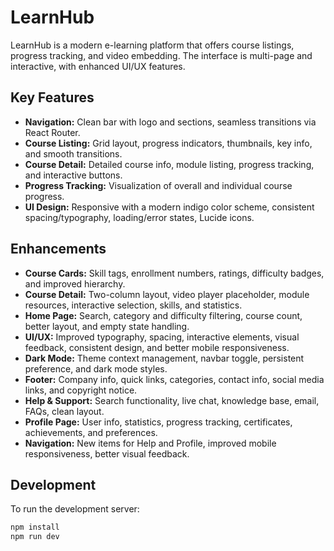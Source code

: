 # LearnHub

LearnHub is a modern e-learning platform that offers course listings, progress tracking, and video embedding. The interface is multi-page and interactive, with enhanced UI/UX features.

## Key Features

- **Navigation:** Clean bar with logo and sections, seamless transitions via React Router.
- **Course Listing:** Grid layout, progress indicators, thumbnails, key info, and smooth transitions.
- **Course Detail:** Detailed course info, module listing, progress tracking, and interactive buttons.
- **Progress Tracking:** Visualization of overall and individual course progress.
- **UI Design:** Responsive with a modern indigo color scheme, consistent spacing/typography, loading/error states, Lucide icons.

## Enhancements

- **Course Cards:** Skill tags, enrollment numbers, ratings, difficulty badges, and improved hierarchy.
- **Course Detail:** Two-column layout, video player placeholder, module resources, interactive selection, skills, and statistics.
- **Home Page:** Search, category and difficulty filtering, course count, better layout, and empty state handling.
- **UI/UX:** Improved typography, spacing, interactive elements, visual feedback, consistent design, and better mobile responsiveness.
- **Dark Mode:** Theme context management, navbar toggle, persistent preference, and dark mode styles.
- **Footer:** Company info, quick links, categories, contact info, social media links, and copyright notice.
- **Help & Support:** Search functionality, live chat, knowledge base, email, FAQs, clean layout.
- **Profile Page:** User info, statistics, progress tracking, certificates, achievements, and preferences.
- **Navigation:** New items for Help and Profile, improved mobile responsiveness, better visual feedback.

## Development

To run the development server:

```bash
npm install
npm run dev
